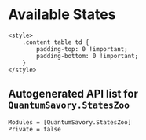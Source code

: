 # Available States

```@raw html
<style>
    .content table td {
        padding-top: 0 !important;
        padding-bottom: 0 !important;
    }
</style>
```

## Autogenerated API list for `QuantumSavory.StatesZoo`

```@autodocs
Modules = [QuantumSavory.StatesZoo]
Private = false
```